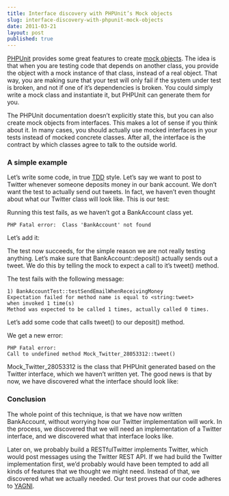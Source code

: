 ```yaml
---
title: Interface discovery with PHPUnit’s Mock objects
slug: interface-discovery-with-phpunit-mock-objects
date: 2011-03-21
layout: post
published: true
---
```


[PHPUnit](https://github.com/sebastianbergmann/phpunit/) provides some great features to create [mock objects](http://en.wikipedia.org/wiki/Mock_object). The idea is that when you are testing code that depends on another class, you provide the object with a mock instance of that class, instead of a real object. That way, you are making sure that your test will only fail if the system under test is broken, and not if one of it’s dependencies is broken. You could simply write a mock class and instantiate it, but PHPUnit can generate them for you.

The PHPUnit documentation doesn’t explicitly state this, but you can also create mock objects from interfaces. This makes a lot of sense if you think about it. In many cases, you should actually use mocked interfaces in your tests instead of mocked concrete classes. After all, the interface is the contract by which classes agree to talk to the outside world.

### A simple example

Let’s write some code, in true [TDD](http://en.wikipedia.org/wiki/Test-driven_development) style. Let’s say we want to post to Twitter whenever someone deposits money in our bank account. We don’t want the test to actually send out tweets. In fact, we haven’t even thought about what our Twitter class will look like. This is our test:

<script src="https://gist.github.com/879470.js?file=BankAccountTest1.php"></script>

Running this test fails, as we haven’t got a BankAccount class yet.


    PHP Fatal error:  Class 'BankAccount' not found

Let’s add it:

<script src="https://gist.github.com/879470.js?file=BankAccount1.php"></script>

The test now succeeds, for the simple reason we are not really testing anything. Let’s make sure that BankAccount::deposit() actually sends out a tweet. We do this by telling the mock to expect a call to it’s tweet() method.

<script src="https://gist.github.com/879470.js?file=BankAccountTest2.php"></script>

The test fails with the following message:


    1) BankAccountTest::testSendEmailWhenReceivingMoney
    Expectation failed for method name is equal to <string:tweet> 
    when invoked 1 time(s)
    Method was expected to be called 1 times, actually called 0 times.

Let’s add some code that calls tweet() to our deposit() method.

<script src="https://gist.github.com/879470.js?file=BankAccount2.php"></script>

We get a new error:

    PHP Fatal error:
    Call to undefined method Mock_Twitter_28053312::tweet()

Mock_Twitter_28053312 is the class that PHPUnit generated based on the Twitter interface, which we haven’t written yet. The good news is that by now, we have discovered what the interface should look like:

<script src="https://gist.github.com/879470.js?file=Twitter.php"></script>

### Conclusion

The whole point of this technique, is that we have now written BankAccount, without worrying how our Twitter implementation will work. In the process, we discovered that we will need an implementation of a Twitter interface, and we discovered what that interface looks like.

Later on, we probably build a RESTfulTwitter implements Twitter, which would post messages using the Twitter REST API. If we had build the Twitter implementation first, we’d probably would have been tempted to add all kinds of features that we thought we might need. Instead of that, we discovered what we actually needed. Our test proves that our code adheres to [YAGNI](http://en.wikipedia.org/wiki/You_ain't_gonna_need_it).
